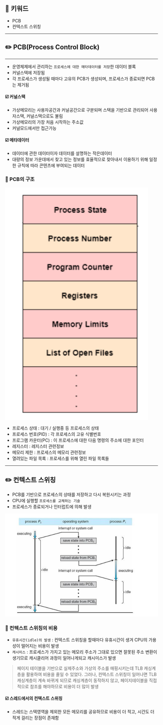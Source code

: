 ## 📓 키워드

- PCB
- 컨텍스트 스위칭

---

## ✏️ PCB(Process Control Block)

---

- 운영체제에서 관리하는 `프로세스에 대한 메타데이터를 저장`한 데이터 블록
- 커널스택에 저장됨
- 각 프로세스가 생성될 때마다 고유의 PCB가 생성되며, 프로세스가 종료되면 PCB는 제거됨

#### ☑️ 커널스택

- 가상메모리는 사용자공간과 커널공간으로 구분되며 스택을 기반으로 관리되어 사용자스택, 커널스택으로도 불림
- 가상메모리의 가장 처음 시작하는 주소값
- 커널모드에서만 접근가능

#### ☑️ 메타데이터

- 데이터에 관한 데이터이자 데이터를 설명하는 작은데이터
- 대량의 정보 가운데에서 찾고 있는 정보를 효율적으로 찾아내서 이용하기 위해 일정한 규칙에 따라 콘텐츠에 부여되는 데이터

### 💭 PCB의 구조

![img_2.png](img/pcb.png)

- 프로세스 상태 : 대기 / 실행중 등 프로세스의 상태
- 프로세스 번호(PID) : 각 프로세스의 고유 식별번호
- 프로그램 카운터(PC) : 이 프로세스에 대한 다음 명령의 주소에 대한 포인터
- 레지스터 : 레지스터 관련정보
- 메모리 제한 : 프로세스의 메모리 관련정보
- 열려있는 파일 목록 : 프로세스를 위해 열린 파일 목록들

---

## ✏️ 컨텍스트 스위칭

- PCB를 기반으로 프로세스의 상태를 저장하고 다시 복원시키는 과정
- CPU에 실행할 `프로세스를 교체하는 기술`
- 프로세스가 종료되거나 인터럽트에 의해 발생

![img.png](img/contextswitching.png)

### 💭 컨텍스트 스위칭의 비용

- `유휴시간(idle)의 발생` : 컨텍스트 스위칭을 할때마다 유휴시간이 생겨 CPU의 가용성이 떨어지는 비용이 발생
- `캐시미스` : 프로세스가 가지고 있는 메모리 주소가 그대로 있으면 잘못된 주소 변환이 생기므로 캐시클리어 과정이 일어나게되고 캐시미스가 발생
> 페이지 테이블을 기반으로 실제주소와 가상의 주소를 매핑시키는데 TLB 캐싱계층을 활용하여 비용을 줄일 수 있었다.
> 그러나, 컨텍스트 스위칭이 일어나면 TLB 캐싱계층이 계속 바뀌게 되므로 캐싱계층이 동작하지 않고, 페이지테이블을 직접적으로 참조를 해야하므로 비용이 더 많이 발생

#### ☑️ 스레드에서의 컨텍스트 스위칭

- 스레드는 스택영역을 제외한 모든 메모리를 공유하므로 비용이 더 적고, 시간도 더 적게 걸리는 장점이 존재함